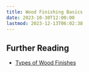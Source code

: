 ```yaml
---
title: Wood Finishing Basics
date: 2023-10-30T12:00:00
lastmod: 2023-12-13T06:02:38
---
```


## Further Reading

- [Types of Wood Finishes](./types-of-wood-finishes.md)
